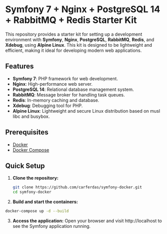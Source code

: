 # Symfony 7 + Nginx + PostgreSQL 14 + RabbitMQ + Redis Starter Kit

This repository provides a starter kit for setting up a development environment with **Symfony**, **Nginx**, **PostgreSQL**, **RabbitMQ**, **Redis**, and **Xdebug**, using **Alpine Linux**. This kit is designed to be lightweight and efficient, making it ideal for developing modern web applications.

## Features

- **Symfony 7**: PHP framework for web development.
- **Nginx**: High-performance web server.
- **PostgreSQL 14**: Relational database management system.
- **RabbitMQ**: Message broker for handling task queues.
- **Redis**: In-memory caching and database.
- **Xdebug**: Debugging tool for PHP.
- **Alpine Linux**: Lightweight and secure Linux distribution based on musl libc and busybox.

## Prerequisites

- [Docker](https://www.docker.com/get-started)
- [Docker Compose](https://docs.docker.com/compose/install/)

## Quick Setup

1. **Clone the repository:**

   ```bash
   git clone https://github.com/carferdas/symfony-docker.git
   cd symfony-docker
2. **Build and start the containers:**
  ```bash
  docker-compose up -d --build
```
3. **Access the application:**
Open your browser and visit http://localhost to see the Symfony application running.
